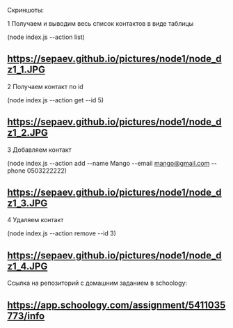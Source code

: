 Скриншоты:

1 Получаем и выводим весь список контактов в виде таблицы

(node index.js --action list)

## https://sepaev.github.io/pictures/node1/node_dz1_1.JPG

2 Получаем контакт по id

(node index.js --action get --id 5)

## https://sepaev.github.io/pictures/node1/node_dz1_2.JPG

3 Добавляем контакт

(node index.js --action add --name Mango --email mango@gmail.com --phone 0503222222)

## https://sepaev.github.io/pictures/node1/node_dz1_3.JPG

4 Удаляем контакт

(node index.js --action remove --id 3)

## https://sepaev.github.io/pictures/node1/node_dz1_4.JPG

Ссылка на репозиторий с домашним заданием в schoology:

## https://app.schoology.com/assignment/5411035773/info
